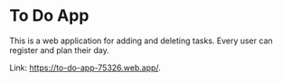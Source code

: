 # To Do App
This is a web application for adding and deleting tasks. Every user can register and plan their day.

Link: https://to-do-app-75326.web.app/.
